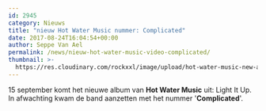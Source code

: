 ```yaml
---
id: 2945
category: Nieuws
title: "nieuw Hot Water Music nummer: Complicated"
date: 2017-08-24T16:04:54+00:00
author: Seppe Van Ael
permalink: /news/nieuw-hot-water-music-video-complicated/
thumbnail: >-
  https://res.cloudinary.com/rockxxl/image/upload/hot-water-music-new-album-2017.jpg
---
```

15 september komt het nieuwe album van **Hot Water Music** uit: Light It Up. In afwachting kwam de band aanzetten met het nummer '**Complicated**'.

